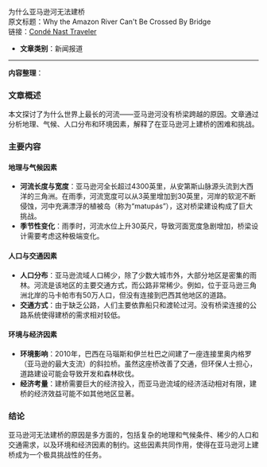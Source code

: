 为什么亚马逊河无法建桥  
  原文标题：Why the Amazon River Can't Be Crossed By Bridge  
  链接：[Condé Nast Traveler](https://www.cntraveler.com/story/why-the-amazon-river-cant-be-crossed-by-bridge)  

- **文章类别**：新闻报道  

---

**内容整理**：  

### 文章概述
本文探讨了为什么世界上最长的河流——亚马逊河没有桥梁跨越的原因。文章通过分析地理、气候、人口分布和环境因素，解释了在亚马逊河上建桥的困难和挑战。

### 主要内容

#### 地理与气候因素
- **河流长度与宽度**：亚马逊河全长超过4300英里，从安第斯山脉源头流到大西洋的三角洲。在雨季，河流宽度可以从3英里增加到30英里，河岸的软泥不断侵蚀，河中充满漂浮的植被岛（称为“matupás”），这对桥梁建设构成了巨大挑战。
- **季节性变化**：雨季时，河流水位上升30英尺，导致河面宽度急剧增加，桥梁设计需要考虑这种极端变化。

#### 人口与交通因素
- **人口分布**：亚马逊流域人口稀少，除了少数大城市外，大部分地区是密集的雨林。河流是该地区的主要交通方式，而公路非常稀少。例如，位于亚马逊三角洲北岸的马卡帕市有50万人口，但没有连接到巴西其他地区的道路。
- **交通方式**：由于缺乏公路，人们主要依靠船只和渡轮过河。没有桥梁连接的公路系统使得建桥的需求相对较低。

#### 环境与经济因素
- **环境影响**：2010年，巴西在马瑙斯和伊兰杜巴之间建了一座连接里奥内格罗（亚马逊的最大支流）的斜拉桥。虽然这座桥改善了交通，但环保人士担心，道路建设可能会导致开发和森林砍伐。
- **经济考量**：建桥需要巨大的经济投入，而亚马逊流域的经济活动相对有限，建桥的经济效益可能不如其他地区显著。

### 结论
亚马逊河无法建桥的原因是多方面的，包括复杂的地理和气候条件、稀少的人口和交通需求，以及环境和经济因素的制约。这些因素共同作用，使得在亚马逊河上建桥成为一个极具挑战性的任务。